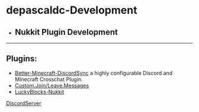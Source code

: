 # depascaldc-Development
- ## Nukkit Plugin Development
---

## Plugins:
- [Better-Minecraft-DiscordSync](https://github.com/depascaldc/NukkitX-Projects/tree/master/Better-Minecraft-DiscordSync) a highly configurable Discord and Minecraft Crosschat Plugin.
- [Custom.Join/Leave.Messages](https://github.com/depascaldc/NukkitX-Projects/tree/master/Compiled-Plugins/Custom-JoinLeave-Messages.jar)
- [LuckyBlocks-Nukkit](https://github.com/depascaldc/NukkitX-Projects/tree/master/Compiled-Plugins/LuckyBlocks-Nukkit)

[DiscordServer](https://discord.gg/dqRMdEk)
